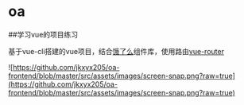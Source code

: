 # oa

##学习vue的项目练习

基于vue-cli搭建的vue项目，结合[饿了么](http://element.eleme.io/#/zh-CN)组件库，使用路由[vue-router](https://router.vuejs.org/zh-cn/)

![https://github.com/jkxyx205/oa-frontend/blob/master/src/assets/images/screen-snap.png?raw=true](https://github.com/jkxyx205/oa-frontend/blob/master/src/assets/images/screen-snap.png?raw=true)